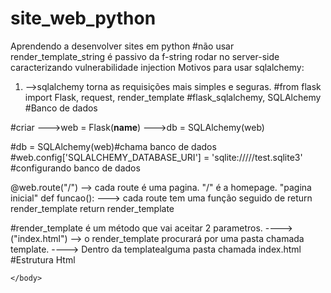 # site_web_python
Aprendendo a desenvolver sites em python 
#não usar render_template_string é passivo da f-string rodar no server-side caracterizando vulnerabilidade injection 
Motivos para usar sqlalchemy:
  1) -->sqlalchemy torna as requisições mais simples e seguras. 
#from flask import Flask, request, render_template
#flask_sqlalchemy, SQLAlchemy #Banco de dados  

#criar 
--->web = Flask(__name__)
--->db = SQLAlchemy(web)

  #db = SQLAlchemy(web)#chama banco de dados 
  #web.config['SQLALCHEMY_DATABASE_URI'] = 'sqlite://///test.sqlite3' #configurando banco de dados 
  
@web.route("/") --> cada route é uma pagina. "/" é a homepage. "pagina inicial"
def funcao(): ---> cada route tem uma função seguido de return render_template
  return render_template

#render_template é um método que vai aceitar 2 parametros. 
  ----> ("index.html") --> o render_template procurará por uma pasta chamada template.
  ----> Dentro da templatealguma pasta chamada index.html 
#Estrutura Html
<!DOCTYPE html>
<html lang="pt-br">
 	<head>
 		<meta charset="UTF-8">
 		<title>Título da página</title>
 	</head>
 	<body>
 		
 	</body>
</html>

